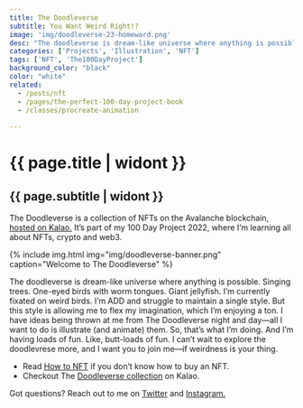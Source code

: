 ```yaml
---
title: The Doodleverse
subtitle: You Want Weird Right!?
image: 'img/doodleverse-23-homeward.png'
desc: "The doodleverse is dream-like universe where anything is possible. Singing trees. One-eyed birds with worm tongues. Giant jellyfish."
categories: ['Projects', 'Illustration', 'NFT']
tags: ['NFT', 'The100DayProject']
background_color: "black"
color: "white"
related:
  - /posts/nft
  - /pages/the-perfect-100-day-project-book
  - /classes/procreate-animation
  
---
```

# {{ page.title | widont }}
## {{ page.subtitle | widont }}

The Doodleverse is a collection of NFTs on the Avalanche blockchain, [hosted on Kalao.](https://ttkb.me/doodleverse-kalao) It’s part of my 100 Day Project 2022, where I’m learning all about NFTs, crypto and web3.

{% include img.html img="img/doodleverse-banner.png" caption="Welcome to The Doodleverse" %}

The doodleverse is dream-like universe where anything is possible. Singing trees. One-eyed birds with worm tongues. Giant jellyfish. I’m currently fixated on weird birds. I’m ADD and struggle to maintain a single style. But this style is allowing me to flex my imagination, which I’m enjoying a ton. I have ideas being thrown at me from The Doodleverse night and day—all I want to do is illustrate (and animate) them. So, that’s what I’m doing. And I’m having loads of fun. Like, butt-loads of fun. I can’t wait to explore the doodlevrese more, and I want you to join me—if weirdness is your thing.

- Read [How to NFT](https://ttkb.me/nft) if you don’t know how to buy an NFT.
- Checkout The [Doodleverse collection](https://ttkb.me/doodleverse-kalao) on Kalao.

Got questions? Reach out to me on [Twitter](https://ttkb.me/twitter) and [Instagram.](https://ttkb.me/ig)